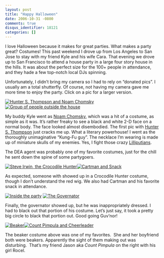 ```yaml
---
layout: post
title: "Happy Halloween"
date: 2006-10-31 -0800
comments: true
disqus_identifier: 18121
categories: []
---
```

I love Halloween because it makes for great parties. What makes a party
great? Costumes! This past weekend I drove up from Los Angeles to San
Jose to stay with my friend Kyle and his wife Cara. That evening we
drove up to San Francisco to attend a house party in a large four story
house in the hills. It was about the perfect size for the 100+ people in
attendance, and they hade a few top-notch local DJs spinning.

Unfortunately, I didn’t bring my camera so I had to rely on “donated
pics”. I usually am a total shutterfly. Of course, not having my camera
gave me more time to enjoy the party. Click on a pic for a larger
version.

[![Hunter S. Thompson and Noam
Chomsky](http://haacked.com/images/haacked_com/WindowsLiveWriter/HappyHalloween_B888/DSCN8869.jpg)](http://haacked.com/images/haacked_com/WindowsLiveWriter/HappyHalloween_B888/DSCN88691.jpg)
[![Group of people outside the
house](http://haacked.com/images/haacked_com/WindowsLiveWriter/HappyHalloween_B888/DSCN8876_edited_thumb.jpg)](http://haacked.com/images/haacked_com/WindowsLiveWriter/HappyHalloween_B888/DSCN8876_edited2.jpg)

My buddy Kyle went as [Noam
Chomsky](http://en.wikipedia.org/wiki/Noam_chomsky "Noam Chomsky on Wikipedia"),
which was a hit of a costume, as simple as it was. It’s rather freaky to
see a black and white 2-D face on a normal body. The face looked almost
disembodied. The first pic with [Hunter S.
Thompson](http://en.wikipedia.org/wiki/Hunter_Thompson "Hunter S. Thompson on Wikipedia")
just cracks me up. What a literary powerhouse! I went as the thoroughly
unimaginative “Kung-Fu guy”. The necklace I’m wearing is made up of
miniature skulls of my enemies. Yes, I fight those crazy
[Lilliputians](http://en.wikipedia.org/wiki/Gulliver’s_Travels "Gulliver’s Travels on Wikipedia.").

The DEA agent was probably one of my favorite costumes, just for the
chill he sent down the spine of some partygoers.

[![Steve Irwin, the Crocodile
Hunter](http://haacked.com/images/haacked_com/WindowsLiveWriter/HappyHalloween_B888/DSCN8878.jpg)](http://haacked.com/images/haacked_com/WindowsLiveWriter/HappyHalloween_B888/DSCN88781.jpg)[![Cartman
and
Snack](http://haacked.com/images/haacked_com/WindowsLiveWriter/HappyHalloween_B888/DSCN88703.jpg)](http://haacked.com/images/haacked_com/WindowsLiveWriter/HappyHalloween_B888/DSCN88704.jpg)

As expected, someone with showed up in a Crocodile Hunter costume,
though I don’t understand the red wig. We also had Cartman and his
favorite snack in attendance.

[![Inside the
party](http://haacked.com/images/haacked_com/WindowsLiveWriter/HappyHalloween_B888/DSCN8915_thumb1.jpg)](http://haacked.com/images/haacked_com/WindowsLiveWriter/HappyHalloween_B888/DSCN89156.jpg)
[![The
Governator](http://haacked.com/images/haacked_com/WindowsLiveWriter/HappyHalloween_B888/DSCN89203.jpg)](http://haacked.com/images/haacked_com/WindowsLiveWriter/HappyHalloween_B888/DSCN89204.jpg)

Finally, the governator showed up, but he was inappropriately dressed. I
had to black out that portion of his costume. Let’s just say, it took a
pretty big circle to black that portion out. Good going Guv’nor!

[![Beaker](http://haacked.com/images/haacked_com/WindowsLiveWriter/HappyHalloween_B888/image.xga.023%5B7%5D.jpg)](http://haacked.com/images/haacked_com/WindowsLiveWriter/HappyHalloween_B888/image.xga.023%5B8%5D.jpg)[![Count
Pimpula and
Cheerleader](http://haacked.com/images/haacked_com/WindowsLiveWriter/HappyHalloween_B888/image.xga.008%5B2%5D.jpg)](http://haacked.com/images/haacked_com/WindowsLiveWriter/HappyHalloween_B888/image.xga.008%5B3%5D.jpg)

The beaker costume above was one of my favorites.  She and her boyfriend
both were beakers. Apparently the sight of them making out was
disturbing.  That’s my friend Jason aka *Count Pimpula* on the right
with his girl Rocel.


